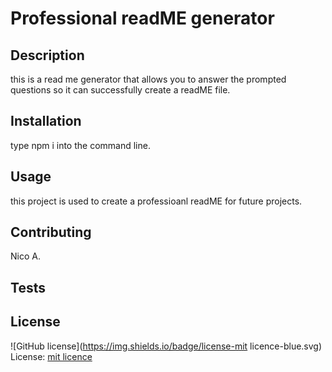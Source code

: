 # Professional readME generator

  ## Description
this is a read me generator that allows you to answer the prompted questions so it can successfully create a readME file.
## Installation
type npm i into the command line.
## Usage
this project is used to create a professioanl readME for future projects.
## Contributing
Nico A.
## Tests

  ## License
  ![GitHub license](https://img.shields.io/badge/license-mit licence-blue.svg)
  License: [mit licence](LICENSE.md)


